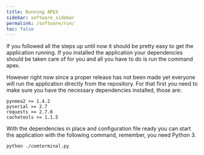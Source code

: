 ```yaml
---
title: Running APEX
sidebar: software_sidebar
permalink: /software/run/
toc: false
---
```


If you followed all the steps up until now it should be pretty easy to get the application running. If you installed the application your dependencies should be taken care of for you and all you have to do is run the command apex.

However right now since a proper release has not been made yet everyone will run the application directly from the repository. For that first you need to make sure you have the necessary dependencies installed, those are:

    pynmea2 >= 1.4.2
    pyserial >= 2.7
    requests >= 2.7.0
    cachetools >= 1.1.5

With the dependencies in place and configuration file ready you can start the application with the following command, remember, you need Python 3.

    python ./comterminal.py

